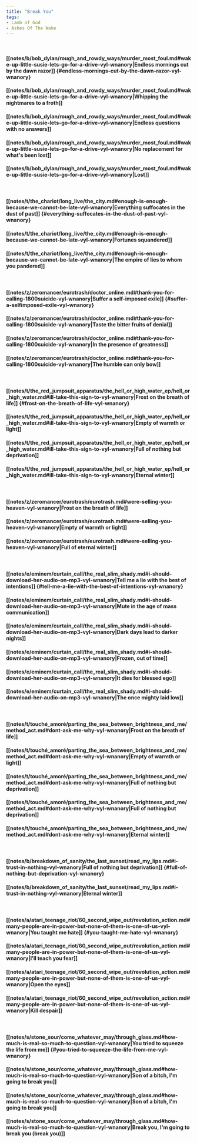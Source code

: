 ```yaml
---
title: "Break You"
tags:
- Lamb of God
- Ashes Of The Wake
---
```

&nbsp;
#### [[notes/b/bob_dylan/rough_and_rowdy_ways/murder_most_foul.md#wake-up-little-susie-lets-go-for-a-drive-vyl-wnanory|Endless mornings cut by the dawn razor]] {#endless-mornings-cut-by-the-dawn-razor-vyl-wnanory}
#### [[notes/b/bob_dylan/rough_and_rowdy_ways/murder_most_foul.md#wake-up-little-susie-lets-go-for-a-drive-vyl-wnanory|Whipping the nightmares to a froth]]
#### [[notes/b/bob_dylan/rough_and_rowdy_ways/murder_most_foul.md#wake-up-little-susie-lets-go-for-a-drive-vyl-wnanory|Endless questions with no answers]]
#### [[notes/b/bob_dylan/rough_and_rowdy_ways/murder_most_foul.md#wake-up-little-susie-lets-go-for-a-drive-vyl-wnanory|No replacement for what's been lost]]
#### [[notes/b/bob_dylan/rough_and_rowdy_ways/murder_most_foul.md#wake-up-little-susie-lets-go-for-a-drive-vyl-wnanory|Lost]]
&nbsp;
#### [[notes/t/the_chariot/long_live/the_city.md#enough-is-enough-because-we-cannot-be-late-vyl-wnanory|Everything suffocates in the dust of past]] {#everything-suffocates-in-the-dust-of-past-vyl-wnanory}
#### [[notes/t/the_chariot/long_live/the_city.md#enough-is-enough-because-we-cannot-be-late-vyl-wnanory|Fortunes squandered]]
#### [[notes/t/the_chariot/long_live/the_city.md#enough-is-enough-because-we-cannot-be-late-vyl-wnanory|The empire of lies to whom you pandered]]
&nbsp;
#### [[notes/z/zeromancer/eurotrash/doctor_online.md#thank-you-for-calling-1800suicide-vyl-wnanory|Suffer a self-imposed exile]] {#suffer-a-selfimposed-exile-vyl-wnanory}
#### [[notes/z/zeromancer/eurotrash/doctor_online.md#thank-you-for-calling-1800suicide-vyl-wnanory|Taste the bitter fruits of denial]]
#### [[notes/z/zeromancer/eurotrash/doctor_online.md#thank-you-for-calling-1800suicide-vyl-wnanory|In the presence of greatness]]
#### [[notes/z/zeromancer/eurotrash/doctor_online.md#thank-you-for-calling-1800suicide-vyl-wnanory|The humble can only bow]]
&nbsp;
#### [[notes/t/the_red_jumpsuit_apparatus/the_hell_or_high_water_ep/hell_or_high_water.md#ill-take-this-sign-to-vyl-wnanory|Frost on the breath of life]] {#frost-on-the-breath-of-life-vyl-wnanory}
#### [[notes/t/the_red_jumpsuit_apparatus/the_hell_or_high_water_ep/hell_or_high_water.md#ill-take-this-sign-to-vyl-wnanory|Empty of warmth or light]]
#### [[notes/t/the_red_jumpsuit_apparatus/the_hell_or_high_water_ep/hell_or_high_water.md#ill-take-this-sign-to-vyl-wnanory|Full of nothing but deprivation]]
#### [[notes/t/the_red_jumpsuit_apparatus/the_hell_or_high_water_ep/hell_or_high_water.md#ill-take-this-sign-to-vyl-wnanory|Eternal winter]]
&nbsp;
#### [[notes/z/zeromancer/eurotrash/eurotrash.md#were-selling-you-heaven-vyl-wnanory|Frost on the breath of life]]
#### [[notes/z/zeromancer/eurotrash/eurotrash.md#were-selling-you-heaven-vyl-wnanory|Empty of warmth or light]]
#### [[notes/z/zeromancer/eurotrash/eurotrash.md#were-selling-you-heaven-vyl-wnanory|Full of eternal winter]]
&nbsp;
#### [[notes/e/eminem/curtain_call/the_real_slim_shady.md#i-should-download-her-audio-on-mp3-vyl-wnanory|Tell me a lie with the best of intentions]] {#tell-me-a-lie-with-the-best-of-intentions-vyl-wnanory}
#### [[notes/e/eminem/curtain_call/the_real_slim_shady.md#i-should-download-her-audio-on-mp3-vyl-wnanory|Mute in the age of mass communication]]
#### [[notes/e/eminem/curtain_call/the_real_slim_shady.md#i-should-download-her-audio-on-mp3-vyl-wnanory|Dark days lead to darker nights]]
#### [[notes/e/eminem/curtain_call/the_real_slim_shady.md#i-should-download-her-audio-on-mp3-vyl-wnanory|Frozen, out of time]]
#### [[notes/e/eminem/curtain_call/the_real_slim_shady.md#i-should-download-her-audio-on-mp3-vyl-wnanory|It dies for blessed ego]]
#### [[notes/e/eminem/curtain_call/the_real_slim_shady.md#i-should-download-her-audio-on-mp3-vyl-wnanory|The once mighty laid low]]
&nbsp;
#### [[notes/t/touché_amoré/parting_the_sea_between_brightness_and_me/method_act.md#dont-ask-me-why-vyl-wnanory|Frost on the breath of life]]
#### [[notes/t/touché_amoré/parting_the_sea_between_brightness_and_me/method_act.md#dont-ask-me-why-vyl-wnanory|Empty of warmth or light]]
#### [[notes/t/touché_amoré/parting_the_sea_between_brightness_and_me/method_act.md#dont-ask-me-why-vyl-wnanory|Full of nothing but deprivation]]
#### [[notes/t/touché_amoré/parting_the_sea_between_brightness_and_me/method_act.md#dont-ask-me-why-vyl-wnanory|Full of nothing but deprivation]]
#### [[notes/t/touché_amoré/parting_the_sea_between_brightness_and_me/method_act.md#dont-ask-me-why-vyl-wnanory|Eternal winter]]
&nbsp;
#### [[notes/b/breakdown_of_sanity/the_last_sunset/read_my_lips.md#i-trust-in-nothing-vyl-wnanory|Full of nothing but deprivation]] {#full-of-nothing-but-deprivation-vyl-wnanory}
#### [[notes/b/breakdown_of_sanity/the_last_sunset/read_my_lips.md#i-trust-in-nothing-vyl-wnanory|Eternal winter]]
&nbsp;
#### [[notes/a/atari_teenage_riot/60_second_wipe_out/revolution_action.md#many-people-are-in-power-but-none-of-them-is-one-of-us-vyl-wnanory|You taught me hate]] {#you-taught-me-hate-vyl-wnanory}
#### [[notes/a/atari_teenage_riot/60_second_wipe_out/revolution_action.md#many-people-are-in-power-but-none-of-them-is-one-of-us-vyl-wnanory|I'll teach you fear]]
#### [[notes/a/atari_teenage_riot/60_second_wipe_out/revolution_action.md#many-people-are-in-power-but-none-of-them-is-one-of-us-vyl-wnanory|Open the eyes]]
#### [[notes/a/atari_teenage_riot/60_second_wipe_out/revolution_action.md#many-people-are-in-power-but-none-of-them-is-one-of-us-vyl-wnanory|Kill despair]]
&nbsp;
#### [[notes/s/stone_sour/come_whatever_may/through_glass.md#how-much-is-real-so-much-to-question-vyl-wnanory|You tried to squeeze the life from me]] {#you-tried-to-squeeze-the-life-from-me-vyl-wnanory}
#### [[notes/s/stone_sour/come_whatever_may/through_glass.md#how-much-is-real-so-much-to-question-vyl-wnanory|Son of a bitch, I'm going to break you]]
#### [[notes/s/stone_sour/come_whatever_may/through_glass.md#how-much-is-real-so-much-to-question-vyl-wnanory|Son of a bitch, I'm going to break you]]
#### [[notes/s/stone_sour/come_whatever_may/through_glass.md#how-much-is-real-so-much-to-question-vyl-wnanory|Break you, I'm going to break you (break you)]]
